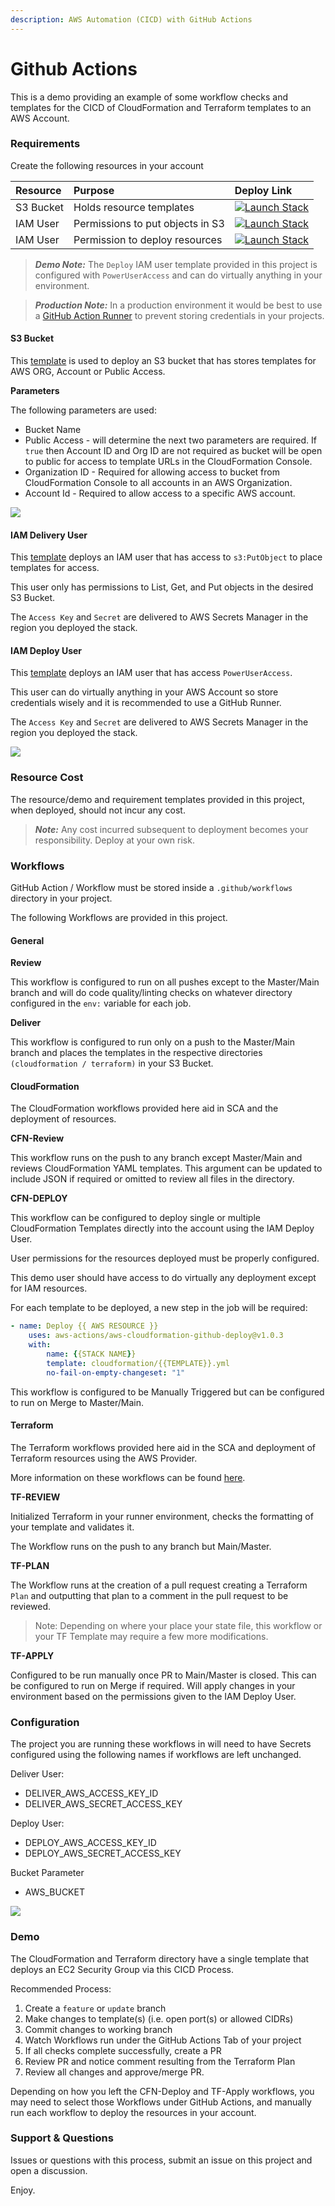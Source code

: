 ```yaml
---
description: AWS Automation (CICD) with GitHub Actions
---
```


# Github Actions

This is a demo providing an example of some workflow checks and templates for the CICD of CloudFormation and Terraform templates to an AWS Account.

### Requirements

Create the following resources in your account

| Resource | Purpose | Deploy Link |
| :--- | :--- | :--- |
| S3 Bucket | Holds resource templates | [![Launch Stack](https://s3.amazonaws.com/cloudformation-examples/cloudformation-launch-stack.png)](https://us-west-2.console.aws.amazon.com/cloudformation/home?region=us-west-2#/stacks/quickcreate?stackName=bucket-github-cicd&templateURL=https://s3.amazonaws.com/aws-support.tactfulcloud.com/cicd/bucket-github-templates.yml) |
| IAM User | Permissions to put objects in S3 | [![Launch Stack](https://s3.amazonaws.com/cloudformation-examples/cloudformation-launch-stack.png)](https://us-west-2.console.aws.amazon.com/cloudformation/home?region=us-west-2#/stacks/quickcreate?stackName=user-github-delivery&templateURL=https://s3.amazonaws.com/aws-support.tactfulcloud.com/cicd/user-github-deliver.yml) |
| IAM User | Permission to deploy resources | [![Launch Stack](https://s3.amazonaws.com/cloudformation-examples/cloudformation-launch-stack.png)](https://us-west-2.console.aws.amazon.com/cloudformation/home?region=us-west-2#/stacks/quickcreate?stackName=user-github-deploy&templateURL=https://s3.amazonaws.com/aws-support.tactfulcloud.com/cicd/user-github-deploy.yml) |

> _**Demo Note:**_ The `Deploy` IAM user template provided in this project is configured with `PowerUserAccess` and can do virtually anything in your environment.

> _**Production Note:**_ In a production environment it would be best to use a [GitHub Action Runner](https://github.com/actions/runner) to prevent storing credentials in your projects.

#### S3 Bucket

This [template](requirements/bucket-github-templates.yml) is used to deploy an S3 bucket that has stores templates for AWS ORG, Account or Public Access.

**Parameters**

The following parameters are used:

* Bucket Name
* Public Access - will determine the next two parameters are required. If `true` then Account ID and Org ID are not required as bucket will be open to public for access to template URLs in the CloudFormation Console.
* Organization ID - Required for allowing access to bucket from CloudFormation Console to all accounts in an AWS Organization.
* Account Id - Required to allow access to a specific AWS account.

![](../.gitbook/assets/bucket-stack-params.png)

#### IAM Delivery User

This [template](requirements/user-github-deliver.yml) deploys an IAM user that has access to `s3:PutObject` to place templates for access.

This user only has permissions to List, Get, and Put objects in the desired S3 Bucket.

The `Access Key` and `Secret` are delivered to AWS Secrets Manager in the region you deployed the stack.

#### IAM Deploy User

This [template](requirements/user-github-deploy.yml) deploys an IAM user that has access `PowerUserAccess`.

This user can do virtually anything in your AWS Account so store credentials wisely and it is recommended to use a GitHub Runner.

The `Access Key` and `Secret` are delivered to AWS Secrets Manager in the region you deployed the stack.

![](../.gitbook/assets/github-user.png)

### Resource Cost

The resource/demo and requirement templates provided in this project, when deployed, should not incur any cost.

> _**Note:**_ Any cost incurred subsequent to deployment becomes your responsibility. Deploy at your own risk.

### Workflows

GitHub Action / Workflow must be stored inside a `.github/workflows` directory in your project.

The following Workflows are provided in this project.

#### General

**Review**

This workflow is configured to run on all pushes except to the Master/Main branch and will do code quality/linting checks on whatever directory configured in the `env:` variable for each job.

**Deliver**

This workflow is configured to run only on a push to the Master/Main branch and places the templates in the respective directories `(cloudformation / terraform)` in your S3 Bucket.

#### CloudFormation

The CloudFormation workflows provided here aid in SCA and the deployment of resources.

**CFN-Review**

This workflow runs on the push to any branch except Master/Main and reviews CloudFormation YAML templates. This argument can be updated to include JSON if required or omitted to review all files in the directory.

**CFN-DEPLOY**

This workflow can be configured to deploy single or multiple CloudFormation Templates directly into the account using the IAM Deploy User.

User permissions for the resources deployed must be properly configured.

This demo user should have access to do virtually any deployment except for IAM resources.

For each template to be deployed, a new step in the job will be required:

```yaml
- name: Deploy {{ AWS RESOURCE }}
    uses: aws-actions/aws-cloudformation-github-deploy@v1.0.3
    with:
        name: {{STACK NAME}}
        template: cloudformation/{{TEMPLATE}}.yml
        no-fail-on-empty-changeset: "1"
```

This workflow is configured to be Manually Triggered but can be configured to run on Merge to Master/Main.

#### Terraform

The Terraform workflows provided here aid in the SCA and deployment of Terraform resources using the AWS Provider.

More information on these workflows can be found [here](https://github.com/marketplace/actions/hashicorp-setup-terraform).

**TF-REVIEW**

Initialized Terraform in your runner environment, checks the formatting of your template and validates it.

The Workflow runs on the push to any branch but Main/Master.

**TF-PLAN**

The Workflow runs at the creation of a pull request creating a Terraform `Plan` and outputting that plan to a comment in the pull request to be reviewed.

> Note: Depending on where your place your state file, this workflow or your TF Template may require a few more modifications.

**TF-APPLY**

Configured to be run manually once PR to Main/Master is closed. This can be configured to run on Merge if required. Will apply changes in your environment based on the permissions given to the IAM Deploy User.

### Configuration

The project you are running these workflows in will need to have Secrets configured using the following names if workflows are left unchanged.

Deliver User:

* DELIVER\_AWS\_ACCESS\_KEY\_ID
* DELIVER\_AWS\_SECRET\_ACCESS\_KEY

Deploy User:

* DEPLOY\_AWS\_ACCESS\_KEY\_ID
* DEPLOY\_AWS\_SECRET\_ACCESS\_KEY

Bucket Parameter

* AWS\_BUCKET

![](../.gitbook/assets/github-secrets.png)

### Demo

The CloudFormation and Terraform directory have a single template that deploys an EC2 Security Group via this CICD Process.

Recommended Process:

1. Create a `feature` or `update` branch
2. Make changes to template\(s\) \(i.e. open port\(s\) or allowed CIDRs\)
3. Commit changes to working branch
4. Watch Workflows run under the GitHub Actions Tab of your project
5. If all checks complete successfully, create a PR
6. Review PR and notice comment resulting from the Terraform Plan
7. Review all changes and approve/merge PR.

Depending on how you left the CFN-Deploy and TF-Apply workflows, you may need to select those Workflows under GitHub Actions, and manually run each workflow to deploy the resources in your account.

### Support & Questions

Issues or questions with this process, submit an issue on this project and open a discussion.

Enjoy.


